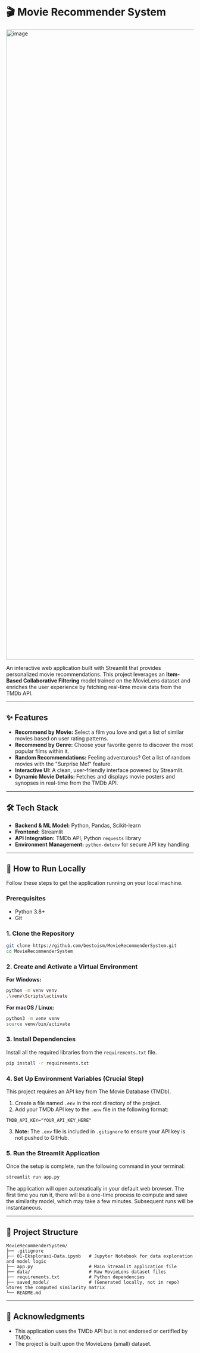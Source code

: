 # 🎬 Movie Recommender System
<img width="1920" height="1688" alt="image" src="https://github.com/user-attachments/assets/76681b21-4cd6-45ed-9223-ea942f5d3205" />

An interactive web application built with Streamlit that provides personalized movie recommendations. This project leverages an **Item-Based Collaborative Filtering** model trained on the MovieLens dataset and enriches the user experience by fetching real-time movie data from the TMDb API.

---

## ✨ Features

- **Recommend by Movie:** Select a film you love and get a list of similar movies based on user rating patterns.
- **Recommend by Genre:** Choose your favorite genre to discover the most popular films within it.
- **Random Recommendations:** Feeling adventurous? Get a list of random movies with the "Surprise Me!" feature.
- **Interactive UI:** A clean, user-friendly interface powered by Streamlit.
- **Dynamic Movie Details:** Fetches and displays movie posters and synopses in real-time from the TMDb API.

---

## 🛠️ Tech Stack

- **Backend & ML Model:** Python, Pandas, Scikit-learn
- **Frontend:** Streamlit
- **API Integration:** TMDb API, Python `requests` library
- **Environment Management:** `python-dotenv` for secure API key handling

---

## 🚀 How to Run Locally

Follow these steps to get the application running on your local machine.

### Prerequisites

- Python 3.8+
- Git

### 1. Clone the Repository
```bash
git clone https://github.com/bestoism/MovieRecommenderSystem.git
cd MovieRecommenderSystem
```

### 2. Create and Activate a Virtual Environment

**For Windows:**
```bash
python -m venv venv
.\venv\Scripts\activate
```

**For macOS / Linux:**
```bash
python3 -m venv venv
source venv/bin/activate
```

### 3. Install Dependencies

Install all the required libraries from the `requirements.txt` file.
```bash
pip install -r requirements.txt
```

### 4. Set Up Environment Variables (Crucial Step)

This project requires an API key from The Movie Database (TMDb).

1. Create a file named `.env` in the root directory of the project.
2. Add your TMDb API key to the `.env` file in the following format:
```
TMDB_API_KEY="YOUR_API_KEY_HERE"
```

3. **Note:** The `.env` file is included in `.gitignore` to ensure your API key is not pushed to GitHub.

### 5. Run the Streamlit Application

Once the setup is complete, run the following command in your terminal:
```bash
streamlit run app.py
```

The application will open automatically in your default web browser. The first time you run it, there will be a one-time process to compute and save the similarity model, which may take a few minutes. Subsequent runs will be instantaneous.

---

## 📂 Project Structure
```
MovieRecommenderSystem/
├── .gitignore
├── 01-Eksplorasi-Data.ipynb   # Jupyter Notebook for data exploration and model logic
├── app.py                     # Main Streamlit application file
├── data/                      # Raw MovieLens dataset files
├── requirements.txt           # Python dependencies
├── saved_model/               # (Generated locally, not in repo) Stores the computed similarity matrix
└── README.md
```

---

## 🙏 Acknowledgments

- This application uses the TMDb API but is not endorsed or certified by TMDb.
- The project is built upon the MovieLens (small) dataset.
